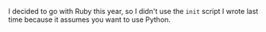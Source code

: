I decided to go with Ruby this year, so I didn't use the `init` script I wrote last time because it assumes you want to use Python.
